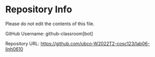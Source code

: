 # Repository Info
Please do not edit the contents of this file.

GitHub Username: github-classroom[bot]

Repository URL: https://github.com/ubco-W2022T2-cosc123/lab06-linh0610
